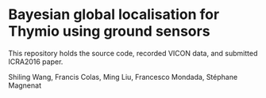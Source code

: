 Bayesian global localisation for Thymio using ground sensors
============================================================

This repository holds the source code, recorded VICON data, and submitted ICRA2016 paper.

Shiling Wang, Francis Colas, Ming Liu, Francesco Mondada, Stéphane Magnenat
